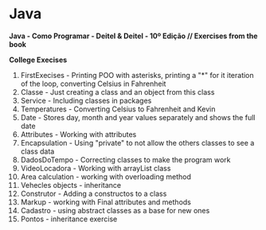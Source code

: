 # Java

**Java - Como Programar - Deitel & Deitel - 10º Edição // Exercises from the book**

**College Execises**

1. FirstExecises - Printing POO with asterisks, printing a "\*" for it iteration of the loop, converting Celsius in Fahrenheit
2. Classe - Just creating a class and an object from this class
3. Service - Including classes in packages
4. Temperatures - Converting Celsius to Fahrenheit and Kevin
5. Date - Stores day, month and year values separately and shows the full date
6. Attributes - Working with attributes
7. Encapsulation - Using "private" to not allow the others classes to see a class data
8. DadosDoTempo - Correcting classes to make the program work
9. VideoLocadora - Working with arrayList class
10. Area calculation - working with overloading method
11. Vehecles objects - inheritance
12. Construtor - Adding a constructos to a class
13. Markup - working with Final attributes and methods
14. Cadastro - using abstract classes as a base for new ones
15. Pontos - inheritance exercise
